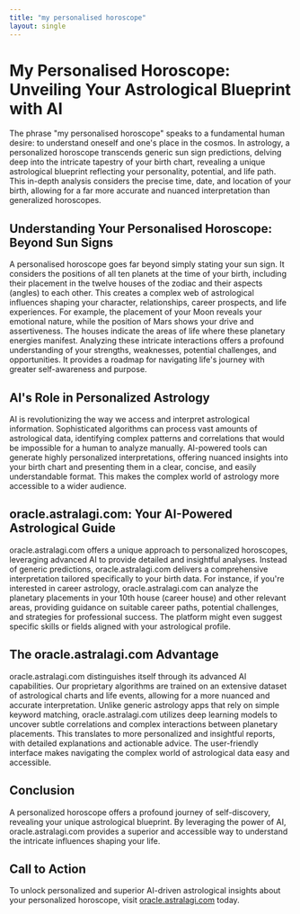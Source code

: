 ```yaml
---
title: "my personalised horoscope"
layout: single
---
```


# My Personalised Horoscope: Unveiling Your Astrological Blueprint with AI

The phrase "my personalised horoscope" speaks to a fundamental human desire: to understand oneself and one's place in the cosmos.  In astrology, a personalized horoscope transcends generic sun sign predictions, delving deep into the intricate tapestry of your birth chart, revealing a unique astrological blueprint reflecting your personality, potential, and life path. This in-depth analysis considers the precise time, date, and location of your birth, allowing for a far more accurate and nuanced interpretation than generalized horoscopes.

## Understanding Your Personalised Horoscope: Beyond Sun Signs

A personalised horoscope goes far beyond simply stating your sun sign.  It considers the positions of all ten planets at the time of your birth, including their placement in the twelve houses of the zodiac and their aspects (angles) to each other. This creates a complex web of astrological influences shaping your character, relationships, career prospects, and life experiences.  For example, the placement of your Moon reveals your emotional nature, while the position of Mars shows your drive and assertiveness.  The houses indicate the areas of life where these planetary energies manifest.  Analyzing these intricate interactions offers a profound understanding of your strengths, weaknesses, potential challenges, and opportunities.  It provides a roadmap for navigating life's journey with greater self-awareness and purpose.

## AI's Role in Personalized Astrology

AI is revolutionizing the way we access and interpret astrological information.  Sophisticated algorithms can process vast amounts of astrological data, identifying complex patterns and correlations that would be impossible for a human to analyze manually.  AI-powered tools can generate highly personalized interpretations, offering nuanced insights into your birth chart and presenting them in a clear, concise, and easily understandable format. This makes the complex world of astrology more accessible to a wider audience.

## oracle.astralagi.com: Your AI-Powered Astrological Guide

oracle.astralagi.com offers a unique approach to personalized horoscopes, leveraging advanced AI to provide detailed and insightful analyses.  Instead of generic predictions, oracle.astralagi.com delivers a comprehensive interpretation tailored specifically to your birth data.  For instance, if you're interested in career astrology, oracle.astralagi.com can analyze the planetary placements in your 10th house (career house) and other relevant areas, providing guidance on suitable career paths, potential challenges, and strategies for professional success.  The platform might even suggest specific skills or fields aligned with your astrological profile.

##  The oracle.astralagi.com Advantage

oracle.astralagi.com distinguishes itself through its advanced AI capabilities. Our proprietary algorithms are trained on an extensive dataset of astrological charts and life events, allowing for a more nuanced and accurate interpretation.  Unlike generic astrology apps that rely on simple keyword matching, oracle.astralagi.com utilizes deep learning models to uncover subtle correlations and complex interactions between planetary placements.  This translates to more personalized and insightful reports, with detailed explanations and actionable advice. The user-friendly interface makes navigating the complex world of astrological data easy and accessible.


## Conclusion

A personalized horoscope offers a profound journey of self-discovery, revealing your unique astrological blueprint.  By leveraging the power of AI, oracle.astralagi.com provides a superior and accessible way to understand the intricate influences shaping your life.

## Call to Action

To unlock personalized and superior AI-driven astrological insights about your personalized horoscope, visit [oracle.astralagi.com](https://oracle.astralagi.com) today.